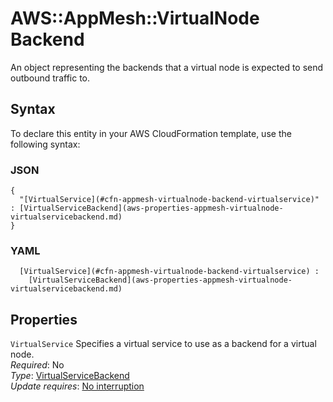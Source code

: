 # AWS::AppMesh::VirtualNode Backend<a name="aws-properties-appmesh-virtualnode-backend"></a>

An object representing the backends that a virtual node is expected to send outbound traffic to\. 

## Syntax<a name="aws-properties-appmesh-virtualnode-backend-syntax"></a>

To declare this entity in your AWS CloudFormation template, use the following syntax:

### JSON<a name="aws-properties-appmesh-virtualnode-backend-syntax.json"></a>

```
{
  "[VirtualService](#cfn-appmesh-virtualnode-backend-virtualservice)" : [VirtualServiceBackend](aws-properties-appmesh-virtualnode-virtualservicebackend.md)
}
```

### YAML<a name="aws-properties-appmesh-virtualnode-backend-syntax.yaml"></a>

```
﻿  [VirtualService](#cfn-appmesh-virtualnode-backend-virtualservice) : 
    [VirtualServiceBackend](aws-properties-appmesh-virtualnode-virtualservicebackend.md)
```

## Properties<a name="aws-properties-appmesh-virtualnode-backend-properties"></a>

`VirtualService`  <a name="cfn-appmesh-virtualnode-backend-virtualservice"></a>
Specifies a virtual service to use as a backend for a virtual node\.   
*Required*: No  
*Type*: [VirtualServiceBackend](aws-properties-appmesh-virtualnode-virtualservicebackend.md)  
*Update requires*: [No interruption](https://docs.aws.amazon.com/AWSCloudFormation/latest/UserGuide/using-cfn-updating-stacks-update-behaviors.html#update-no-interrupt)